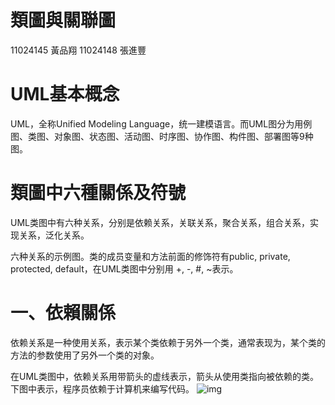 # 類圖與關聯圖
11024145 黃品翔 
11024148 張進豐
# UML基本概念
UML，全称Unified Modeling Language，统一建模语言。而UML图分为用例图、类图、对象图、状态图、活动图、时序图、协作图、构件图、部署图等9种图。

# 類圖中六種關係及符號
UML类图中有六种关系，分别是依赖关系，关联关系，聚合关系，组合关系，实现关系，泛化关系。

六种关系的示例图。类的成员变量和方法前面的修饰符有public, private, protected, default，在UML类图中分别用 +, -, #, ~表示。

# 一、依賴關係
依赖关系是一种使用关系，表示某个类依赖于另外一个类，通常表现为，某个类的方法的参数使用了另外一个类的对象。

在UML类图中，依赖关系用带箭头的虚线表示，箭头从使用类指向被依赖的类。下图中表示，程序员依赖于计算机来编写代码。
![img]()
